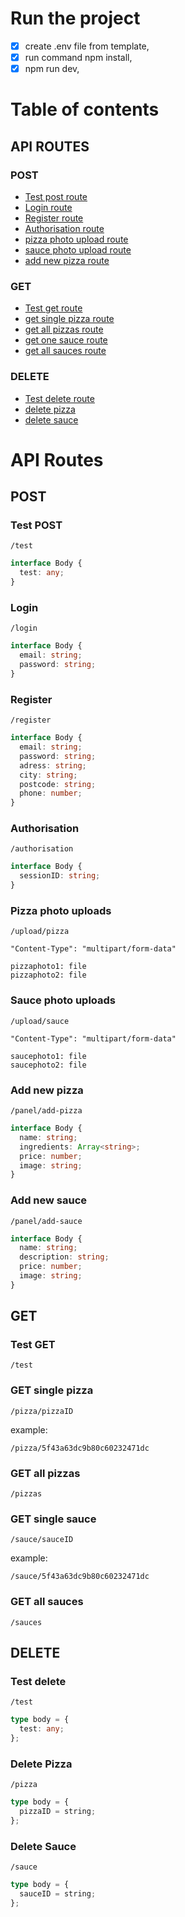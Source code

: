 # Run the project

- [x] create .env file from template,
- [x] run command npm install,
- [x] npm run dev,

# Table of contents

## API ROUTES

### POST

- [Test post route](#Test-POST)
- [Login route](#Login)
- [Register route](#Register)
- [Authorisation route](#Authorisation)
- [pizza photo upload route](#Pizza-photo-uploads)
- [sauce photo upload route](#Sauce-photo-uploads)
- [add new pizza route](#Add-new-pizza)

### GET

- [Test get route](#Test-GET)
- [get single pizza route](#GET-single-pizza)
- [get all pizzas route](#GET-all-pizzas)
- [get one sauce route](#GET-one-sauce)
- [get all sauces route](#GET-all-sauces)

### DELETE

- [Test delete route](#Test-delete)
- [delete pizza](#Delete-Pizza)
- [delete sauce](#Delete-Sauce)

# API Routes

## POST

### Test POST

```
/test
```

```typescript
interface Body {
  test: any;
}
```

### Login

```
/login
```

```typescript
interface Body {
  email: string;
  password: string;
}
```

### Register

```
/register
```

```typescript
interface Body {
  email: string;
  password: string;
  adress: string;
  city: string;
  postcode: string;
  phone: number;
}
```

### Authorisation

```
/authorisation
```

```typescript
interface Body {
  sessionID: string;
}
```

### Pizza photo uploads

```
/upload/pizza
```

```
"Content-Type": "multipart/form-data"

pizzaphoto1: file
pizzaphoto2: file
```

### Sauce photo uploads

```
/upload/sauce
```

```
"Content-Type": "multipart/form-data"

saucephoto1: file
saucephoto2: file
```

### Add new pizza

```
/panel/add-pizza
```

```typescript
interface Body {
  name: string;
  ingredients: Array<string>;
  price: number;
  image: string;
}
```

### Add new sauce

```
/panel/add-sauce
```

```typescript
interface Body {
  name: string;
  description: string;
  price: number;
  image: string;
}
```

## GET

### Test GET

```
/test
```

### GET single pizza

```
/pizza/pizzaID
```

example:

```
/pizza/5f43a63dc9b80c60232471dc
```

### GET all pizzas

```
/pizzas
```

### GET single sauce

```
/sauce/sauceID
```

example:

```
/sauce/5f43a63dc9b80c60232471dc
```

### GET all sauces

```
/sauces
```

## DELETE

### Test delete

```
/test
```

```typescript
type body = {
  test: any;
};
```

### Delete Pizza

```
/pizza
```

```typescript
type body = {
  pizzaID = string;
};
```

### Delete Sauce

```
/sauce
```

```typescript
type body = {
  sauceID = string;
};
```
